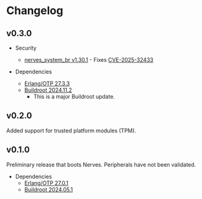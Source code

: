 # Changelog

## v0.3.0

- Security
  - [nerves_system_br v1.30.1](https://github.com/nerves-project/nerves_system_br/releases/tag/v1.30.1) - Fixes [CVE-2025-32433](https://nvd.nist.gov/vuln/detail/CVE-2025-32433)

- Dependencies
  - [Erlang/OTP 27.3.3](https://erlang.org/download/OTP-27.3.3.README.md)
  - [Buildroot 2024.11.2](https://lore.kernel.org/buildroot/87v7t3nyls.fsf@dell.be.48ers.dk/T/)
    - This is a major Buildroot update.

## v0.2.0

Added support for trusted platform modules (TPM).

## v0.1.0

Preliminary release that boots Nerves. Peripherals have not been validated.

- Dependencies
  - [Erlang/OTP 27.0.1](https://erlang.org/download/OTP-27.0.1.README)
  - [Buildroot 2024.05.1](https://lore.kernel.org/buildroot/87ed7xfq78.fsf@dell.be.48ers.dk/T/)
